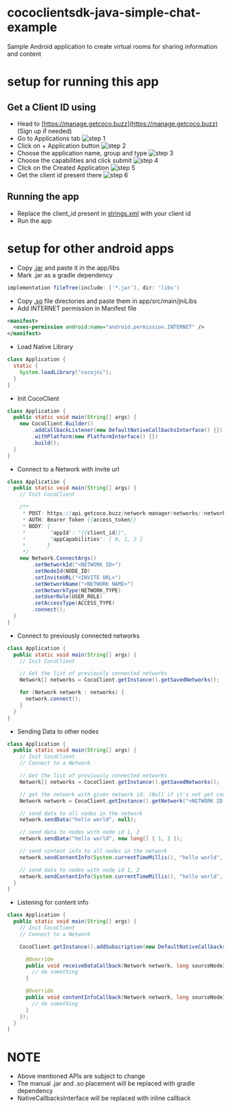 # cococlientsdk-java-simple-chat-example
Sample Android application to create virtual rooms for sharing information and content

# setup for running this app
  ## Get a Client ID using
  - Head to [https://manage.getcoco.buzz](https://manage.getcoco.buzz) (Sign up if needed)
  - Go to Applications tab
  ![step 1](1.png?raw=true "Client ID Step 1")
  - Click on + Application button
  ![step 2](2.png?raw=true "Client ID Step 2")
  - Choose the application name, group and type
  ![step 3](3.png?raw=true "Client ID Step 3")
  - Choose the capabilities and click submit
  ![step 4](4.png?raw=true "Client ID Step 4")
  - Click on the Created Application
  ![step 5](5.png?raw=true "Client ID Step 5")
  - Get the client id present there
  ![step 6](6.png?raw=true "Client ID Step 6")
  ## Running the app
  - Replace the client_id present in [strings.xml](app/src/main/res/values/strings.xml) with your client id
  - Run the app

# setup for other android apps
  - Copy [.jar](app/libs/cococlientsdk-java.jar) and paste it in the app/libs
  - Mark .jar as a gradle dependency
  ```groovy
  implementation fileTree(include: ['*.jar'], dir: 'libs')
  ```
  - Copy [.so](app/src/main/jniLibs) file directories and paste them in app/src/main/jniLibs
  - Add INTERNET permission in Manifest file
  ```xml
  <manifest>
    <uses-permission android:name="android.permission.INTERNET" />
  </manifest>
  ```
  - Load Native Library
  ```java
  class Application {
    static {
      System.loadLibrary("cocojni");
    }
  }
  ```
  - Init CocoClient
  ```java
  class Application {
    public static void main(String[] args) {
      new CocoClient.Builder()
          .addCallbackListener(new DefaultNativeCallbacksInterface() {})
          .withPlatform(new PlatformInterface() {})
          .build();
    }
  }
  ```
  - Connect to a Network with invite url
  ```java
  class Application {
    public static void main(String[] args) {
      // Init CocoClient

      /**
       * POST: https://api.getcoco.buzz/network-manager/networks/:networkId/generate-invite
       * AUTH: Bearer Token {{access_token}}
       * BODY: {
       *        "appId": "{{client_id}}",
       *        "appCapabilities": [ 0, 1, 2 ]
       *       }
       */
      new Network.ConnectArgs()
          .setNetworkId("<NETWORK ID>")
          .setNodeId(NODE_ID)
          .setInviteURL("<INVITE URL>")
          .setNetworkName("<NETWORK NAME>")
          .setNetworkType(NETWORK_TYPE)
          .setUserRole(USER_ROLE)
          .setAccessType(ACCESS_TYPE)
          .connect();
    }
  }
  ```
  - Connect to previously connected networks
  ```java
  class Application {
    public static void main(String[] args) {
      // Init CocoClient

      // Get the list of previously connected networks
      Network[] networks = CocoClient.getInstance().getSavedNetworks();

      for (Network network : networks) {
        network.connect();
      }
    }
  }
  ```
  - Sending Data to other nodes
  ```java
  class Application {
    public static void main(String[] args) {
      // Init CocoClient
      // Connect to a Network

      // Get the list of previously connected networks
      Network[] networks = CocoClient.getInstance().getSavedNetworks();

      // get the network with given network id. (Null if it's not yet connected)
      Network network = CocoClient.getInstance().getNetwork("<NETWORK ID HERE>");

      // send data to all nodes in the network
      network.sendData("hello world", null);

      // send data to nodes with node id 1, 2
      network.sendData("hello world", new long[] { 1, 2 });

      // send content info to all nodes in the network
      network.sendContentInfo(System.currentTimeMillis(), "hello world", null);

      // send data to nodes with node id 1, 2
      network.sendContentInfo(System.currentTimeMillis(), "hello world", new long[] { 1, 2 });
    }
  }
  ```
  - Listening for content info
  ```java
  class Application {
    public static void main(String[] args) {
      // Init CocoClient
      // Connect to a Network

      CocoClient.getInstance().addSubscription(new DefaultNativeCallbacksInterface() {

        @Override
        public void receiveDataCallback(Network network, long sourceNodeId, String data) {
          // do something
        }

        @Override
        public void contentInfoCallback(Network network, long sourceNodeId, long contentTime, String data) {
          // do something
        }
      });
    }
  }
  ```
# NOTE
  - Above mentioned APIs are subject to change
  - The manual .jar and .so placement will be replaced with gradle dependency
  - NativeCallbacksInterface will be replaced with inline callback
